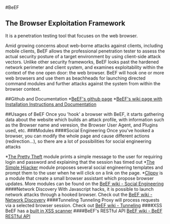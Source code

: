#BeEF
## The Browser Exploitation Framework
It is a penetration testing tool that focuses on the web browser.

Amid growing concerns about web-borne attacks against clients, including mobile clients, BeEF allows the professional penetration tester to assess the actual security posture of a target environment by using client-side attack vectors. Unlike other security frameworks, BeEF looks past the hardened network perimeter and client system, and examines exploitability within the context of the one open door: the web browser. BeEF will hook one or more web browsers and use them as beachheads for launching directed command modules and further attacks against the system from within the browser context.

##Github and Documentation
*[BeEF's github page](https://github.com/beefproject/beef)
*[BeEF's wiki page with Installation Instructions and Documentation](https://github.com/beefproject/beef/wiki)

##Usages of BeEF
Once you 'hook' a browser with BeEF, it starts gathering data about the website which builds an attack profile, with information such as the Browser name and veresion, the Browser User Agent, and Plugins used, etc.
###Modules
####Social Engineering
Once you've hooked a browser, you can modify the whole page and cause different actions (redirection...), so there are a lot of possibilities for social engineering attacks

*[The Pretty Theft](https://github.com/beefproject/beef/wiki/Module%3A-Pretty-Theft) module prints a simple message to the user for requiring login and password and explaining that the session has timed out
*[The Simple Hijacker](https://github.com/beefproject/beef/wiki/Module%3A-Simple-Hijacker) module proposes several social engineering templates and prompt them to the user when he will click on a link on the page.
*[Clippy](https://github.com/beefproject/beef/wiki/Module%3A-Clippy) is a module that create a small browser assistant which propose browser updates.
More modules can be found on the [BeEF wiki - Social Engineering](https://github.com/beefproject/beef/wiki/Social-Engineering)
####Network Discovery
With Javascript hacks, it is possible to launch network attacks through a hooked browser. Check out the [BeEF wiki - Network Discovery](https://github.com/beefproject/beef/wiki/Network-discovery)
####Tunneling
Tunneling Proxy will process requests via a selected browser session. Check out [BeEF wiki - Tunneling](https://github.com/beefproject/beef/wiki/Tunneling)
####XSS
BeEF has a [built in XSS scanner](https://github.com/beefproject/beef/wiki/Xss-Rays)
####BeEF's RESTful API
[BeEF wiki - BeEF RESTful API](https://github.com/beefproject/beef/wiki/BeEF-RESTful-API)